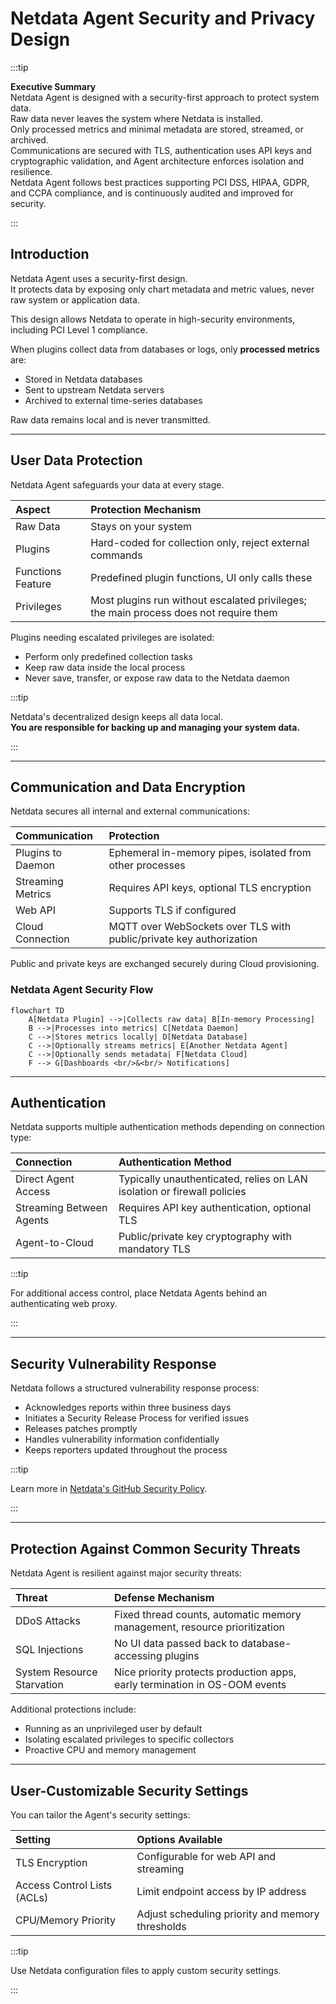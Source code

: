 # Netdata Agent Security and Privacy Design

:::tip

**Executive Summary**  
Netdata Agent is designed with a security-first approach to protect system data.  
Raw data never leaves the system where Netdata is installed.  
Only processed metrics and minimal metadata are stored, streamed, or archived.  
Communications are secured with TLS, authentication uses API keys and cryptographic validation, and Agent architecture enforces isolation and resilience.  
Netdata Agent follows best practices supporting PCI DSS, HIPAA, GDPR, and CCPA compliance, and is continuously audited and improved for security.

:::

## Introduction

Netdata Agent uses a security-first design.  
It protects data by exposing only chart metadata and metric values, never raw system or application data.

This design allows Netdata to operate in high-security environments, including PCI Level 1 compliance.

When plugins collect data from databases or logs, only **processed metrics** are:

- Stored in Netdata databases
- Sent to upstream Netdata servers
- Archived to external time-series databases

Raw data remains local and is never transmitted.

---

## User Data Protection

Netdata Agent safeguards your data at every stage.

| **Aspect** | **Protection Mechanism** |
|:-----------|:--------------------------|
| Raw Data | Stays on your system |
| Plugins | Hard-coded for collection only, reject external commands |
| Functions Feature | Predefined plugin functions, UI only calls these |
| Privileges | Most plugins run without escalated privileges; the main process does not require them |

Plugins needing escalated privileges are isolated:

- Perform only predefined collection tasks
- Keep raw data inside the local process
- Never save, transfer, or expose raw data to the Netdata daemon

:::tip

Netdata's decentralized design keeps all data local.  
**You are responsible for backing up and managing your system data.**

:::

---

## Communication and Data Encryption

Netdata secures all internal and external communications:

| **Communication** | **Protection** |
|:------------------|:----------------|
| Plugins to Daemon | Ephemeral in-memory pipes, isolated from other processes |
| Streaming Metrics | Requires API keys, optional TLS encryption |
| Web API | Supports TLS if configured |
| Cloud Connection | MQTT over WebSockets over TLS with public/private key authorization |

Public and private keys are exchanged securely during Cloud provisioning.

### Netdata Agent Security Flow

```mermaid
flowchart TD
    A[Netdata Plugin] -->|Collects raw data| B[In-memory Processing]
    B -->|Processes into metrics| C[Netdata Daemon]
    C -->|Stores metrics locally| D[Netdata Database]
    C -->|Optionally streams metrics| E[Another Netdata Agent]
    C -->|Optionally sends metadata| F[Netdata Cloud]
    F --> G[Dashboards <br/>&<br/> Notifications]
```

---

## Authentication

Netdata supports multiple authentication methods depending on connection type:

| **Connection** | **Authentication Method** |
|:---------------|:---------------------------|
| Direct Agent Access | Typically unauthenticated, relies on LAN isolation or firewall policies |
| Streaming Between Agents | Requires API key authentication, optional TLS |
| Agent-to-Cloud | Public/private key cryptography with mandatory TLS |

:::tip

For additional access control, place Netdata Agents behind an authenticating web proxy.

:::

---

## Security Vulnerability Response

Netdata follows a structured vulnerability response process:

- Acknowledges reports within three business days
- Initiates a Security Release Process for verified issues
- Releases patches promptly
- Handles vulnerability information confidentially
- Keeps reporters updated throughout the process

:::tip

Learn more in [Netdata's GitHub Security Policy](https://github.com/netdata/netdata/security/policy).

:::

---

## Protection Against Common Security Threats

Netdata Agent is resilient against major security threats:

| **Threat** | **Defense Mechanism** |
|:-----------|:----------------------|
| DDoS Attacks | Fixed thread counts, automatic memory management, resource prioritization |
| SQL Injections | No UI data passed back to database-accessing plugins |
| System Resource Starvation | Nice priority protects production apps, early termination in OS-OOM events |

Additional protections include:

- Running as an unprivileged user by default
- Isolating escalated privileges to specific collectors
- Proactive CPU and memory management

---

## User-Customizable Security Settings

You can tailor the Agent's security settings:

| **Setting** | **Options Available** |
|:------------|:----------------------|
| TLS Encryption | Configurable for web API and streaming |
| Access Control Lists (ACLs) | Limit endpoint access by IP address |
| CPU/Memory Priority | Adjust scheduling priority and memory thresholds |

:::tip

Use Netdata configuration files to apply custom security settings.

:::